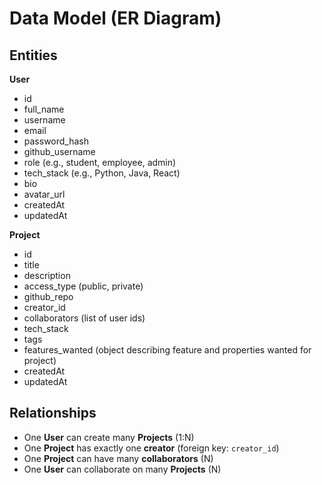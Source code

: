 # Data Model (ER Diagram)

## Entities 

**User**
- id
- full_name
- username
- email
- password_hash
- github_username
- role (e.g., student, employee, admin)
- tech_stack (e.g., Python, Java, React)
- bio
- avatar_url
- createdAt
- updatedAt

**Project**
- id
- title
- description
- access_type (public, private)
- github_repo
- creator_id
- collaborators (list of user ids)
- tech_stack
- tags
- features_wanted (object describing feature and properties wanted for project)
- createdAt
- updatedAt

## Relationships
- One **User** can create many **Projects** (1:N)
- One **Project** has exactly one **creator** (foreign key: `creator_id`)
- One **Project** can have many **collaborators** (N)
- One **User** can collaborate on many **Projects** (N)